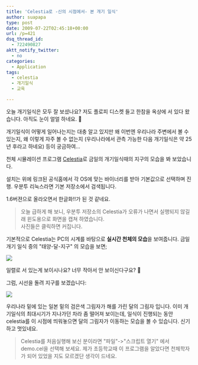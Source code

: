 ```yaml
---
title: 'Celestia로 -신의 시점에서- 본 개기 일식'
author: suapapa
type: post
date: 2009-07-22T02:45:18+00:00
url: /p=421
dsq_thread_id:
  - 722490827
aktt_notify_twitter:
  - no
categories:
  - Application
tags:
  - celestia
  - 개기일식
  - 교육

---
```

오늘 개기일식은 모두 잘 보셨나요? 저도 플로피 디스켓 들고 한참을 옥상에 서 있다 왔습니다. 아직도 눈이 얼얼 하네요. 🙂

개기일식이 어떻게 일어나는지는 대충 알고 있지만 왜 이번엔 우리나라 주변에서 볼 수 있는지, 왜 이렇게 자주 볼 수 없는지 (우리나라에서 관측 가능한 다음 개기일식은 약 25년 후라고 하네요) 등이 궁금하여&#8230;

천체 시뮬레이션 프로그램 [Celestia][1]로 금일의 개기일식때의 지구의 모습을 봐 보았습니다.

설치는 위에 링크된 공식홈에서 각 OS에 맞는 바이너리를 받아 기본값으로 선택하며 진행. 우분투 리눅스라면 기본 저장소에서 검색됩니다.

1.6버젼으로 올라오면서 한글화!!가 된 것 같네요.

> 오늘 급하게 해 보니, 우분투 저장소의 Celestia가 오류가 나면서 실행되지 않길래 윈도용으로 화면을 캡쳐 하였습니다.  
> 사진들은 클릭하면 커집니다.

기본적으로 Celestia는 PC의 시계를 바탕으로 **실시간 천체의 모습**을 보여줍니다. 금일 개기 일식 중의 "태양-달-지구" 의 모습을 보면;

[![](https://asset.homin.dev/blog/image/celestia_eclipse_20090722_1.png)][2]

일렬로 서 있는게 보이시나요? 너무 작아서 안 보이신다구요? 🙂

그럼, 시선을 돌려 지구를 보겠습니다:

[![](https://asset.homin.dev/blog/image/celestia_eclipse_20090722_2.png)][3]

우리나라 밑에 있는 일본 밑의 검은색 그림자가 해를 가린 달의 그림자 입니다. 이미 개기일식의 최대시기가 지나가던 차라 좀 떨어져 보이는데, 일식이 진행되는 동안 celestia를 이 시점에 띄워놓으면 달의 그림자가 이동하는 모습을 볼 수 있습니다. 신기하고 멋있네요.

> Celestia를 처음실행해 보신 분이라면 "파일"->"스크립트 열기" 에서 demo.cel을 선택해 보세요. 제가 초등학교때 이 프로그램을 알았다면 천체학자가 되어 있었을 지도 모르겠단 생각이 드네요.

 [1]: http://www.shatters.net/celestia/
 [2]: https://asset.homin.dev/blog/image/celestia_eclipse_20090722_1.png
 [3]: https://asset.homin.dev/blog/image/celestia_eclipse_20090722_2.png